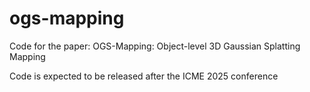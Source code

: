 # ogs-mapping
Code for the paper: OGS-Mapping: Object-level 3D Gaussian Splatting Mapping

Code is expected to be released after the ICME 2025 conference
